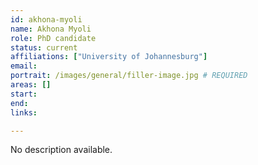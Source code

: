 ```yaml
---
id: akhona-myoli
name: Akhona Myoli
role: PhD candidate
status: current
affiliations: ["University of Johannesburg"]
email:
portrait: /images/general/filler-image.jpg # REQUIRED
areas: []
start:
end:
links:

---
```


No description available.